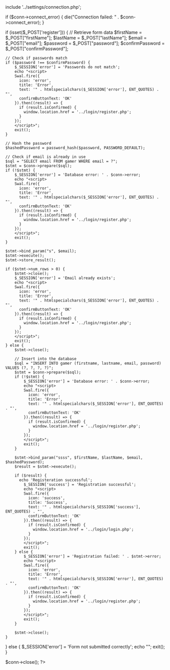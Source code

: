 
<head>
  <!-- Include SweetAlert2 CSS -->
  <link rel="stylesheet" href="https://cdn.jsdelivr.net/npm/sweetalert2@11/dist/sweetalert2.min.css">

  <!-- Include SweetAlert2 JS -->
  <script src="https://cdn.jsdelivr.net/npm/sweetalert2@11"></script>
</head>
<?php
session_start();
ini_set('display_errors', 1);
ini_set('display_startup_errors', 1);
error_reporting(E_ALL);

include '../settings/connection.php';

if ($conn->connect_error) {
    die("Connection failed: " . $conn->connect_error);
}

if (isset($_POST['register'])) {
    // Retrieve form data
    $firstName = $_POST["firstName"]; 
    $lastName = $_POST["lastName"];
    $email = $_POST["email"];
    $password = $_POST["password"];
    $confirmPassword = $_POST["confirmPassword"];

    // Check if passwords match
    if ($password !== $confirmPassword) {
        $_SESSION['error'] = 'Passwords do not match';
        echo "<script>
        Swal.fire({
          icon: 'error',
          title: 'Error',
          text: '" . htmlspecialchars($_SESSION['error'], ENT_QUOTES) . "',
          confirmButtonText: 'OK'
        }).then((result) => {
          if (result.isConfirmed) {
            window.location.href = '../login/register.php';
          }
        });
        </script>";
        exit();
    }

    // Hash the password
    $hashedPassword = password_hash($password, PASSWORD_DEFAULT);

    // Check if email is already in use
    $sql = "SELECT email FROM gamer WHERE email = ?";
    $stmt = $conn->prepare($sql);
    if (!$stmt) {
        $_SESSION['error'] = 'Database error: ' . $conn->error;
        echo "<script>
        Swal.fire({
          icon: 'error',
          title: 'Error',
          text: '" . htmlspecialchars($_SESSION['error'], ENT_QUOTES) . "',
          confirmButtonText: 'OK'
        }).then((result) => {
          if (result.isConfirmed) {
            window.location.href = '../login/register.php';
          }
        });
        </script>";
        exit();
    }

    $stmt->bind_param("s", $email);
    $stmt->execute();
    $stmt->store_result();

    if ($stmt->num_rows > 0) {
        $stmt->close();
        $_SESSION['error'] = 'Email already exists';
        echo "<script>
        Swal.fire({
          icon: 'error',
          title: 'Error',
          text: '" . htmlspecialchars($_SESSION['error'], ENT_QUOTES) . "',
          confirmButtonText: 'OK'
        }).then((result) => {
          if (result.isConfirmed) {
            window.location.href = '../login/register.php';
          }
        });
        </script>";
        exit();
    } else {
        $stmt->close();

        // Insert into the database
        $sql = "INSERT INTO gamer (firstname, lastname, email, password) VALUES (?, ?, ?, ?)";
        $stmt = $conn->prepare($sql);
        if (!$stmt) {
            $_SESSION['error'] = 'Database error: ' . $conn->error;
            echo "<script>
            Swal.fire({
              icon: 'error',
              title: 'Error',
              text: '" . htmlspecialchars($_SESSION['error'], ENT_QUOTES) . "',
              confirmButtonText: 'OK'
            }).then((result) => {
              if (result.isConfirmed) {
                window.location.href = '../login/register.php';
              }
            });
            </script>";
            exit();
        }

        $stmt->bind_param("ssss", $firstName, $lastName, $email, $hashedPassword);
        $result = $stmt->execute();

        if ($result) {
          echo 'Registeration successful';
            $_SESSION['success'] = 'Registration successful';
            echo "<script>
            Swal.fire({
              icon: 'success',
              title: 'Success',
              text: '" . htmlspecialchars($_SESSION['success'], ENT_QUOTES) . "',
              confirmButtonText: 'OK'
            }).then((result) => {
              if (result.isConfirmed) {
                window.location.href = '../login/login.php';
              }
            });
            </script>";
            exit();
        } else {
            $_SESSION['error'] = 'Registration failed: ' . $stmt->error;
            echo "<script>
            Swal.fire({
              icon: 'error',
              title: 'Error',
              text: '" . htmlspecialchars($_SESSION['error'], ENT_QUOTES) . "',
              confirmButtonText: 'OK'
            }).then((result) => {
              if (result.isConfirmed) {
                window.location.href = '../login/register.php';
              }
            });
            </script>";
            exit();
        }

        $stmt->close();
    }
} else {
    $_SESSION['error'] = 'Form not submitted correctly';
    echo "<script>
    Swal.fire({
      icon: 'error',
      title: 'Error',
      text: '" . htmlspecialchars($_SESSION['error'], ENT_QUOTES) . "',
      confirmButtonText: 'OK'
    }).then((result) => {
      if (result.isConfirmed) {
        window.location.href = '../login/register.php';
      }
    });
    </script>";
    exit();
}

$conn->close();
?>
